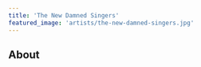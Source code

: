 ```yaml
---
title: 'The New Damned Singers'
featured_image: 'artists/the-new-damned-singers.jpg'
---
```


## About


